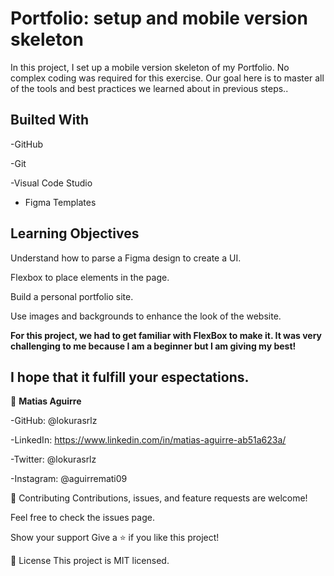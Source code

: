 # Portfolio: setup and mobile version skeleton

In this project, I set up a mobile version skeleton of my Portfolio. No complex coding was required for this exercise. Our goal here is to master all of the tools and best practices we learned about in previous steps..



## Builted With

-GitHub

-Git

-Visual Code Studio

- Figma Templates





## Learning Objectives

Understand how to parse a Figma design to create a UI.


Flexbox to place elements in the page.


Build a personal portfolio site.


Use images and backgrounds to enhance the look of the website.





**For this project, we had to get familiar with FlexBox to make it. It was very challenging to me because I am a beginner but I am giving my best!** 





## I hope that it fulfill your espectations.





👤 **Matias Aguirre**

-GitHub: @lokurasrlz

-LinkedIn: https://www.linkedin.com/in/matias-aguirre-ab51a623a/

-Twitter: @lokurasrlz

-Instagram: @aguirremati09



🤝 Contributing
Contributions, issues, and feature requests are welcome!

Feel free to check the issues page.

Show your support
Give a ⭐️ if you like this project!


📝 License
This project is MIT licensed.

